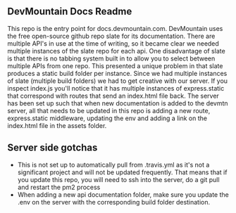 ## DevMountain Docs Readme

This repo is the entry point for docs.devmountain.com. DevMountain uses the free open-source github repo slate for its documentation. There are multiple API's in use at the time of writing, so it became clear we needed multiple instances of the slate repo for each api. One disadvantage of slate is that there is no tabbing system built in to allow you to select between multiple APIs from one repo. This presented a unique problem in that slate produces a static build folder per instance. Since we had multiple instances of slate (multiple build folders) we had to get creative with our server. If you inspect index.js you'll notice that it has multiple instances of express.static that correspond with routes that send an index.html file back. The server has been set up such that when new documentation is added to the devmtn server, all that needs to be updated in this repo is adding a new route, express.static middleware, updating the env and adding a link on the index.html file in the assets folder. 

## Server side gotchas 

- This is not set up to automatically pull from .travis.yml as it's not a significant project and will not be updated frequently. That means that if you update this repo, you will need to ssh into the server, do a git pull and restart the pm2 process
- When adding a new api documentation folder, make sure you update the .env on the server with the corresponding build folder destination.
